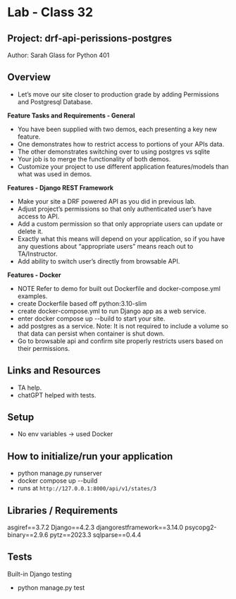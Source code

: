 # Lab - Class 32
## Project: drf-api-perissions-postgres

Author: Sarah Glass for Python 401

## Overview

- Let’s move our site closer to production grade by adding Permissions and Postgresql Database.

**Feature Tasks and Requirements - General**

- You have been supplied with two demos, each presenting a key new feature.
- One demonstrates how to restrict access to portions of your APIs data.
- The other demonstrates switching over to using postgres vs sqlite
- Your job is to merge the functionality of both demos.
- Customize your project to use different application features/models than what was used in demos.


**Features - Django REST Framework**

- Make your site a DRF powered API as you did in previous lab.
- Adjust project’s permissions so that only authenticated user’s have access to API.
- Add a custom permission so that only appropriate users can update or delete it.
- Exactly what this means will depend on your application, so if you have any questions about “appropriate users” means reach out to TA/Instructor.
- Add ability to switch user’s directly from browsable API.

**Features - Docker**

- NOTE Refer to demo for built out Dockerfile and docker-compose.yml examples.
- create Dockerfile based off python:3.10-slim
- create docker-compose.yml to run Django app as a web service.
- enter docker compose up --build to start your site.
- add postgres as a service. Note: It is not required to include a volume so that data can persist when container is shut down.
- Go to browsable api and confirm site properly restricts users based on their permissions.

## Links and Resources

* TA help.
* chatGPT helped with tests.

## Setup

- No env variables -> used Docker

## How to initialize/run your application

- python manage.py runserver
- docker compose up --build
- runs at `http://127.0.0.1:8000/api/v1/states/3`

## Libraries / Requirements

asgiref==3.7.2
Django==4.2.3
djangorestframework==3.14.0
psycopg2-binary==2.9.6
pytz==2023.3
sqlparse==0.4.4

## Tests

Built-in Django testing

- python manage.py test

